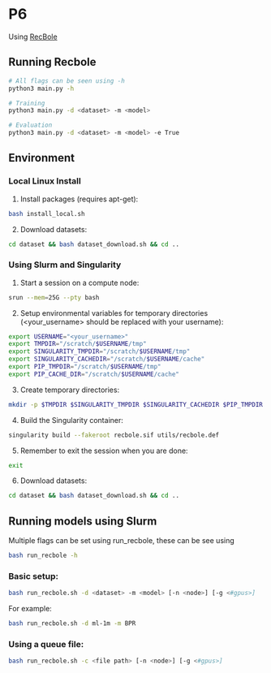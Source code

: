 # P6

Using [RecBole](https://github.com/RUCAIBox/RecBole)

## Running Recbole
```bash
# All flags can be seen using -h
python3 main.py -h
```
```bash
# Training
python3 main.py -d <dataset> -m <model>
```
```bash
# Evaluation
python3 main.py -d <dataset> -m <model> -e True
```

## Environment
### Local Linux Install
1. Install packages (requires apt-get):
```bash
bash install_local.sh
```
2. Download datasets:
```bash
cd dataset && bash dataset_download.sh && cd ..
```

### Using Slurm and Singularity
1. Start a session on a compute node:
```bash
srun --mem=25G --pty bash
``` 
2. Setup environmental variables for temporary directories (<your_username> should be replaced with your username):
```bash
export USERNAME="<your_username>"
export TMPDIR="/scratch/$USERNAME/tmp"
export SINGULARITY_TMPDIR="/scratch/$USERNAME/tmp"
export SINGULARITY_CACHEDIR="/scratch/$USERNAME/cache"
export PIP_TMPDIR="/scratch/$USERNAME/tmp"
export PIP_CACHE_DIR="/scratch/$USERNAME/cache"
```
3. Create temporary directories:
```bash
mkdir -p $TMPDIR $SINGULARITY_TMPDIR $SINGULARITY_CACHEDIR $PIP_TMPDIR $PIP_CACHE_DIR
```
4. Build the Singularity container:
```bash
singularity build --fakeroot recbole.sif utils/recbole.def
```
5. Remember to exit the session when you are done:
```bash
exit
```

6. Download datasets:
```bash
cd dataset && bash dataset_download.sh && cd ..
```

## Running models using Slurm
Multiple flags can be set using run_recbole, these can be see using 
```bash
bash run_recbole -h
```
### Basic setup:
```bash
bash run_recbole.sh -d <dataset> -m <model> [-n <node>] [-g <#gpus>]
```
For example:
```bash
bash run_recbole.sh -d ml-1m -m BPR
```

### Using a queue file:
```bash
bash run_recbole.sh -c <file path> [-n <node>] [-g <#gpus>]
```
